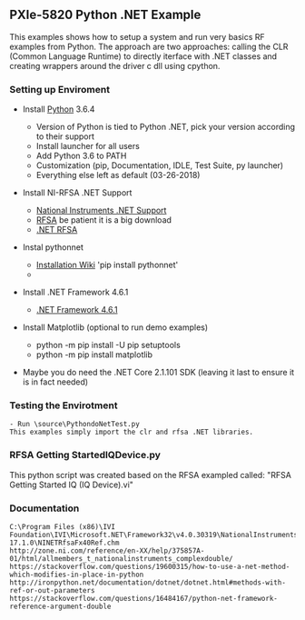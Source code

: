## PXIe-5820 Python .NET Example

This examples shows how to setup a system and run very basics RF examples from Python. The
approach are two approaches: calling the CLR (Common Language Runtime) to directly iterface
with .NET classes and creating wrappers around the driver c dll using cpython.

### Setting up Enviroment

- Install [Python](https://www.python.org/downloads/) 3.6.4
	- Version of Python is tied to Python .NET, pick your version according to their support
	- Install launcher for all users
	- Add Python 3.6 to PATH
	- Customization (pip, Documentation, IDLE, Test Suite, py launcher)
	- Everything else left as default (03-26-2018)

- Install NI-RFSA .NET Support
	- [National Instruments .NET Support](http://www.ni.com/product-documentation/14434/en/)
	- [RFSA](http://www.ni.com/download/ni-rfsa-17.1/6894/en/) be patient it is a big download
	- [.NET RFSA](http://www.ni.com/download/ni-rfsa-.net-class-library-17.1/6909/en/)

- Instal pythonnet
	- [Installation Wiki](https://github.com/pythonnet/pythonnet/wiki/Installation)
	'pip install pythonnet'
	- 

- Install .NET Framework 4.6.1
	- [.NET Framework 4.6.1](https://www.microsoft.com/en-us/download/details.aspx?id=49981)

- Install Matplotlib (optional to run demo examples)
	- python -m pip install -U pip setuptools
	- python -m pip install matplotlib

- Maybe you do need the .NET Core 2.1.101 SDK (leaving it last to ensure it is in fact needed)


### Testing the Envirotment
	- Run \source\PythondoNetTest.py
	This examples simply import the clr and rfsa .NET libraries.

### RFSA Getting StartedIQDevice.py

This python script was created based on the RFSA exampled called: "RFSA Getting Started IQ (IQ Device).vi"

### Documentation
	C:\Program Files (x86)\IVI Foundation\IVI\Microsoft.NET\Framework32\v4.0.30319\NationalInstruments.ModularInstruments.NIRfsa 17.1.0\NINETRfsaFx40Ref.chm
	http://zone.ni.com/reference/en-XX/help/375857A-01/html/allmembers_t_nationalinstruments_complexdouble/
	https://stackoverflow.com/questions/19600315/how-to-use-a-net-method-which-modifies-in-place-in-python
	http://ironpython.net/documentation/dotnet/dotnet.html#methods-with-ref-or-out-parameters
	https://stackoverflow.com/questions/16484167/python-net-framework-reference-argument-double
